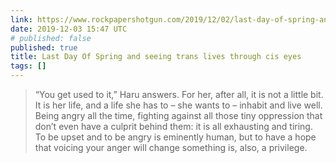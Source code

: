 ```yaml
---
link: https://www.rockpapershotgun.com/2019/12/02/last-day-of-spring-and-seeing-trans-lives-through-cis-eyes/
date: 2019-12-03 15:47 UTC
# published: false
published: true
title: Last Day Of Spring and seeing trans lives through cis eyes
tags: []
---
```


> “You get used to it,” Haru answers. For her, after all, it is not a little bit. It is her life, and a life she has to – she wants to – inhabit and live well. Being angry all the time, fighting against all those tiny oppression that don’t even have a culprit behind them: it is all exhausting and tiring. To be upset and to be angry is eminently human, but to have a hope that voicing your anger will change something is, also, a privilege.
